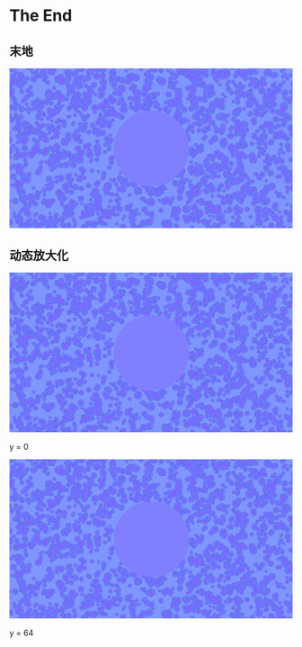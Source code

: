# The End

## 末地
![](../resources/the-end/0.png)

## 动态放大化

![](../resources/the-end/1.png)

y = 0

![](../resources/the-end/2.png)

y = 64
